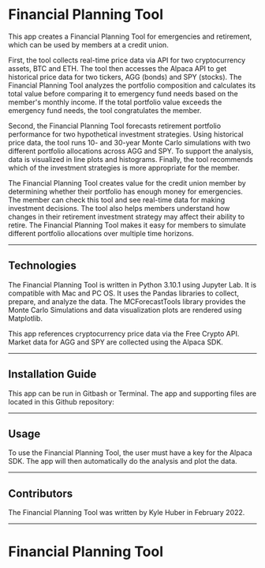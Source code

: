 # Financial Planning Tool

This app creates a Financial Planning Tool for emergencies and retirement, which can be used by members at a credit union.

First, the tool collects real-time price data via API for two cryptocurrency assets, BTC and ETH. The tool then accesses the Alpaca API to get historical price data for two tickers, AGG (bonds) and SPY (stocks). The Financial Planning Tool analyzes the portfolio composition and calculates its total value before comparing it to emergency fund needs based on the member's monthly income. If the total portfolio value exceeds the emergency fund needs, the tool congratulates the member.

Second, the Financial Planning Tool forecasts retirement portfolio performance for two hypothetical investment strategies. Using historical price data, the tool runs 10- and 30-year Monte Carlo simulations with two different portfolio allocations across AGG and SPY. To support the analysis, data is visualized in line plots and histograms. Finally, the tool recommends which of the investment strategies is more appropriate for the member.

The Financial Planning Tool creates value for the credit union member by determining whether their portfolio has enough money for emergencies. The member can check this tool and see real-time data for making investment decisions. The tool also helps members understand how changes in their retirement investment strategy may affect their ability to retire. The Financial Planning Tool makes it easy for members to simulate different portfolio allocations over multiple time horizons.

---

## Technologies

The Financial Planning Tool is written in Python 3.10.1 using Jupyter Lab. It is compatible with Mac and PC OS. It uses the Pandas libraries to collect, prepare, and analyze the data. The MCForecastTools library provides the Monte Carlo Simulations and data visualization plots are rendered using Matplotlib.

This app references cryptocurrency price data via the Free Crypto API. Market data for AGG and SPY are collected using the Alpaca SDK.

---

## Installation Guide

This app can be run in Gitbash or Terminal. The app and supporting files are located in this Github repository:

---

## Usage

To use the Financial Planning Tool, the user must have a key for the Alpaca SDK. The app will then automatically do the analysis and plot the data.

---

## Contributors

The Financial Planning Tool was written by Kyle Huber in February 2022.

---

# Financial Planning Tool

